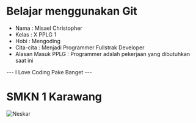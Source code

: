 # Belajar menggunakan Git

- Nama              : Misael Christopher
- Kelas             : X PPLG 1
- Hobi              : Mengoding
- Cita-cita         : Menjadi Programmer Fullstrak Developer
- Alasan Masuk PPLG : Programmer adalah pekerjaan yang dibutuhkan saat ini

--- I Love Coding Pake Banget ---

# SMKN 1 Karawang
![Neskar](img/misael.jpg)
